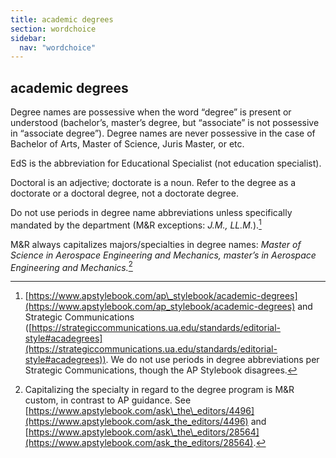 ```yaml
---
title: academic degrees
section: wordchoice
sidebar:
  nav: "wordchoice"
---
```

## academic degrees

Degree names are possessive when the word “degree” is present or understood (bachelor’s, master’s degree, but “associate” is not possessive in “associate degree”). Degree names are never possessive in the case of Bachelor of Arts, Master of Science, Juris Master, or etc.

EdS is the abbreviation for Educational Specialist (not education specialist).

Doctoral is an adjective; doctorate is a noun. Refer to the degree as a doctorate or a doctoral degree, not a doctorate degree.

Do not use periods in degree name abbreviations unless specifically mandated by the department (M&R exceptions: _J.M., LL.M._).[^25]

M&R always capitalizes majors/specialties in degree names: _Master of Science in Aerospace Engineering and Mechanics, master’s in Aerospace Engineering and Mechanics._[^26]

[^25]: [https://www.apstylebook.com/ap\_stylebook/academic-degrees](https://www.apstylebook.com/ap_stylebook/academic-degrees) and Strategic Communications ([https://strategiccommunications.ua.edu/standards/editorial-style#acadegrees](https://strategiccommunications.ua.edu/standards/editorial-style#acadegrees)). We do not use periods in degree abbreviations per Strategic Communications, though the AP Stylebook disagrees.

[^26]: Capitalizing the specialty in regard to the degree program is M&R custom, in contrast to AP guidance. See [https://www.apstylebook.com/ask\_the\_editors/4496](https://www.apstylebook.com/ask_the_editors/4496) and [https://www.apstylebook.com/ask\_the\_editors/28564](https://www.apstylebook.com/ask_the_editors/28564).